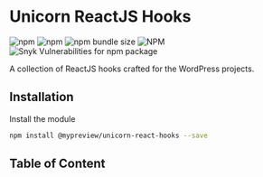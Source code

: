 # Unicorn ReactJS Hooks 

![npm](https://img.shields.io/npm/dy/@mypreview/unicorn-react-hooks) 
![npm](https://img.shields.io/npm/v/@mypreview/unicorn-react-hooks?label=version)
![npm bundle size](https://img.shields.io/bundlephobia/minzip/@mypreview/unicorn-react-hooks)
![NPM](https://img.shields.io/npm/l/@mypreview/unicorn-react-hooks)
![Snyk Vulnerabilities for npm package](https://img.shields.io/snyk/vulnerabilities/npm/@mypreview/unicorn-react-hooks)

A collection of ReactJS hooks crafted for the WordPress projects.

## Installation

Install the module

```bash
npm install @mypreview/unicorn-react-hooks --save
```

## Table of Content